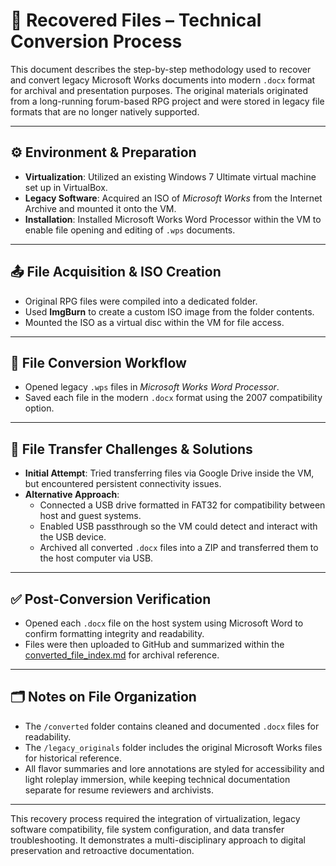 # 🧮 Recovered Files – Technical Conversion Process

This document describes the step-by-step methodology used to recover and convert legacy Microsoft Works documents into modern `.docx` format for archival and presentation purposes. The original materials originated from a long-running forum-based RPG project and were stored in legacy file formats that are no longer natively supported.

---

## ⚙️ Environment & Preparation

- **Virtualization**: Utilized an existing Windows 7 Ultimate virtual machine set up in VirtualBox.
- **Legacy Software**: Acquired an ISO of *Microsoft Works* from the Internet Archive and mounted it onto the VM.
- **Installation**: Installed Microsoft Works Word Processor within the VM to enable file opening and editing of `.wps` documents.

---

## 📤 File Acquisition & ISO Creation

- Original RPG files were compiled into a dedicated folder.
- Used **ImgBurn** to create a custom ISO image from the folder contents.
- Mounted the ISO as a virtual disc within the VM for file access.

---

## 📝 File Conversion Workflow

- Opened legacy `.wps` files in *Microsoft Works Word Processor*.
- Saved each file in the modern `.docx` format using the 2007 compatibility option.

---

## 🔌 File Transfer Challenges & Solutions

- **Initial Attempt**: Tried transferring files via Google Drive inside the VM, but encountered persistent connectivity issues.
- **Alternative Approach**:
  - Connected a USB drive formatted in FAT32 for compatibility between host and guest systems.
  - Enabled USB passthrough so the VM could detect and interact with the USB device.
  - Archived all converted `.docx` files into a ZIP and transferred them to the host computer via USB.

---

## ✅ Post-Conversion Verification

- Opened each `.docx` file on the host system using Microsoft Word to confirm formatting integrity and readability.
- Files were then uploaded to GitHub and summarized within the [converted_file_index.md](converted_file_index.md) for archival reference.

---

## 🗂️ Notes on File Organization

- The `/converted` folder contains cleaned and documented `.docx` files for readability.
- The `/legacy_originals` folder includes the original Microsoft Works files for historical reference.
- All flavor summaries and lore annotations are styled for accessibility and light roleplay immersion, while keeping technical documentation separate for resume reviewers and archivists.

---

This recovery process required the integration of virtualization, legacy software compatibility, file system configuration, and data transfer troubleshooting. It demonstrates a multi-disciplinary approach to digital preservation and retroactive documentation.
